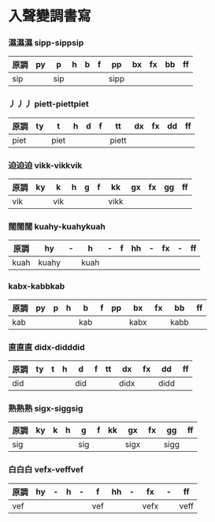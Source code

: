 # 入聲變調書寫

### 濕濕濕 sipp-sippsip

| 原調 | py | p | h | b | f | pp | bx | fx | bb | ff |
| --- | --- | --- | --- | --- | --- | --- | --- | --- | --- | --- |
| sip | | sip | | | | sipp | | | | |

### 丿丿丿 piett-piettpiet

| 原調 | ty | t | h | d | f | tt | dx | fx | dd | ff |
| --- | --- | --- | --- | --- | --- | --- | --- | --- | --- | --- |
| piet | | piet | | | | piett | | | | |

### 迫迫迫 vikk-vikkvik

| 原調 | ky | k | h | g | f | kk | gx | fx | gg | ff |
| --- | --- | --- | --- | --- | --- | --- | --- | --- | --- | --- |
| vik | | vik | | | | vikk | | | | |

### 闊闊闊 kuahy-kuahykuah

| 原調 | hy | - | h | - | f | hh | - | fx | - | ff |
| --- | --- | --- | --- | --- | --- | --- | --- | --- | --- | --- |
| kuah | kuahy | | kuah | | | | | | | |

### kabx-kabbkab

| 原調 | py | p | h | b | f | pp | bx | fx | bb | ff |
| --- | --- | --- | --- | --- | --- | --- | --- | --- | --- | --- |
| kab | | | | kab | | | kabx | | kabb | |

### 直直直 didx-didddid

| 原調 | ty | t | h | d | f | tt | dx | fx | dd | ff |
| --- | --- | --- | --- | --- | --- | --- | --- | --- | --- | --- |
| did | | | | did | | | didx | | didd | |

### 熟熟熟 sigx-siggsig

| 原調 | ky | k | h | g | f | kk | gx | fx | gg | ff |
| --- | --- | --- | --- | --- | --- | --- | --- | --- | --- | --- |
| sig | | | | sig | | | sigx | | sigg | |

### 白白白 vefx-veffvef

| 原調 | hy | - | h | - | f | hh | - | fx | - | ff |
| --- | --- | --- | --- | --- | --- | --- | --- | --- | --- | --- |
| vef | | | | | vef | | | vefx | | veff |
